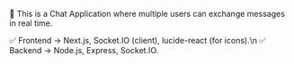 🚀 This is a Chat Application where multiple users can exchange messages in real time.

✅ Frontend -> Next.js, Socket.IO (client), lucide-react (for icons).\n
✅ Backend -> Node.js, Express, Socket.IO.
